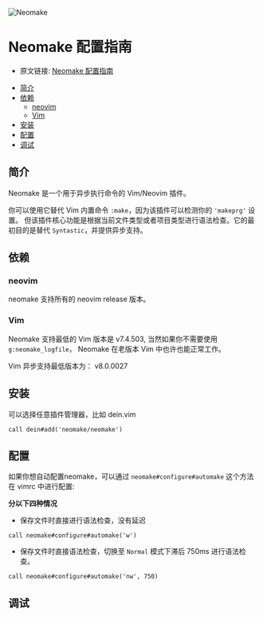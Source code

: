 ![Neomake](https://cloud.githubusercontent.com/assets/111942/22717189/9e3e1760-ed67-11e6-94c5-e8955869d6d0.png)

# Neomake 配置指南

- 原文链接: [Neomake 配置指南](https://github.com/vim-china/plugins-tutorial/blob/master/neomake.md)

<!-- vim-markdown-toc GFM -->

- [简介](#简介)
- [依赖](#依赖)
  - [neovim](#neovim)
  - [Vim](#vim)
- [安装](#安装)
- [配置](#配置)
- [调试](#调试)

<!-- vim-markdown-toc -->

## 简介

Neomake 是一个用于异步执行命令的 Vim/Neovim 插件。

你可以使用它替代 Vim 内置命令 `:make`，因为该插件可以检测你的 `'makeprg'` 设置。
但该插件核心功能是根据当前文件类型或者项目类型进行语法检查。它的最初目的是替代 `Syntastic`，并提供异步支持。

## 依赖

### neovim

neomake 支持所有的 neovim release 版本。

### Vim

Neomake 支持最低的 Vim 版本是 v7.4.503, 当然如果你不需要使用 `g:neomake_logfile`，
Neomake 在老版本 Vim 中也许也能正常工作。

Vim 异步支持最低版本为： v8.0.0027

## 安装

可以选择任意插件管理器，比如 dein.vim

```vim
call dein#add('neomake/neomake')
```

## 配置

如果你想自动配置neomake，可以通过 `neomake#configure#automake` 这个方法在 vimrc 中进行配置:

**分以下四种情况**

- 保存文件时直接进行语法检查，没有延迟

```vim
call neomake#configure#automake('w')
```

- 保存文件时直接语法检查，切换至 `Normal` 模式下滞后 750ms 进行语法检查。

```vim
call neomake#configure#automake('nw', 750)
```


## 调试
